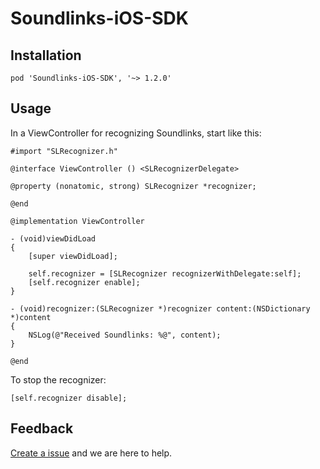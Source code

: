 # Soundlinks-iOS-SDK

## Installation

```
pod 'Soundlinks-iOS-SDK', '~> 1.2.0'
```

## Usage

In a ViewController for recognizing Soundlinks, start like this:

```objc
#import "SLRecognizer.h"

@interface ViewController () <SLRecognizerDelegate>

@property (nonatomic, strong) SLRecognizer *recognizer;

@end

@implementation ViewController

- (void)viewDidLoad
{
    [super viewDidLoad];

    self.recognizer = [SLRecognizer recognizerWithDelegate:self];
    [self.recognizer enable];
}

- (void)recognizer:(SLRecognizer *)recognizer content:(NSDictionary *)content
{
    NSLog(@"Received Soundlinks: %@", content);
}

@end
```

To stop the recognizer:

```objc
[self.recognizer disable];
```

## Feedback

[Create a issue](https://github.com/soundlinks/Soundlinks-iOS-SDK/issues/new) and we are here to help.
